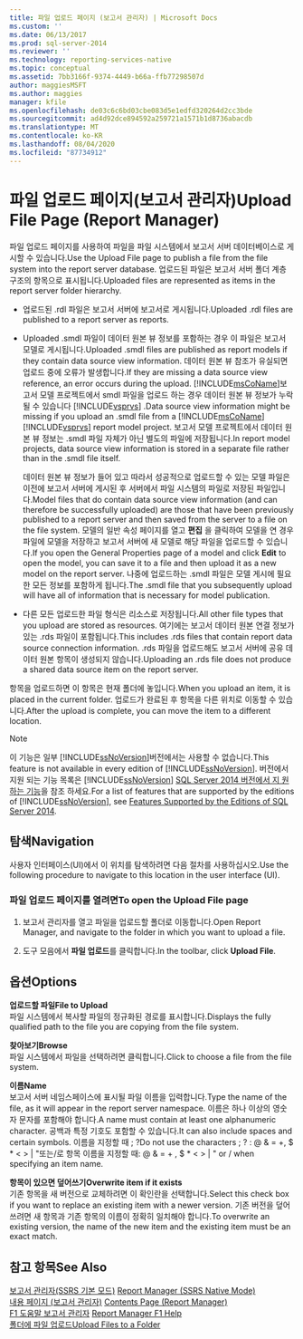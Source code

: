 ```yaml
---
title: 파일 업로드 페이지 (보고서 관리자) | Microsoft Docs
ms.custom: ''
ms.date: 06/13/2017
ms.prod: sql-server-2014
ms.reviewer: ''
ms.technology: reporting-services-native
ms.topic: conceptual
ms.assetid: 7bb3166f-9374-4449-b66a-ffb77298507d
author: maggiesMSFT
ms.author: maggies
manager: kfile
ms.openlocfilehash: de03c6c6bd03cbe083d5e1edfd320264d2cc3bde
ms.sourcegitcommit: ad4d92dce894592a259721a1571b1d8736abacdb
ms.translationtype: MT
ms.contentlocale: ko-KR
ms.lasthandoff: 08/04/2020
ms.locfileid: "87734912"
---
```

# <a name="upload-file-page-report-manager"></a><span data-ttu-id="dd937-102">파일 업로드 페이지(보고서 관리자)</span><span class="sxs-lookup"><span data-stu-id="dd937-102">Upload File Page (Report Manager)</span></span>
  <span data-ttu-id="dd937-103">파일 업로드 페이지를 사용하여 파일을 파일 시스템에서 보고서 서버 데이터베이스로 게시할 수 있습니다.</span><span class="sxs-lookup"><span data-stu-id="dd937-103">Use the Upload File page to publish a file from the file system into the report server database.</span></span> <span data-ttu-id="dd937-104">업로드된 파일은 보고서 서버 폴더 계층 구조의 항목으로 표시됩니다.</span><span class="sxs-lookup"><span data-stu-id="dd937-104">Uploaded files are represented as items in the report server folder hierarchy.</span></span>  
  
-   <span data-ttu-id="dd937-105">업로드된 .rdl 파일은 보고서 서버에 보고서로 게시됩니다.</span><span class="sxs-lookup"><span data-stu-id="dd937-105">Uploaded .rdl files are published to a report server as reports.</span></span>  
  
-   <span data-ttu-id="dd937-106">Uploaded .smdl 파일이 데이터 원본 뷰 정보를 포함하는 경우 이 파일은 보고서 모델로 게시됩니다.</span><span class="sxs-lookup"><span data-stu-id="dd937-106">Uploaded .smdl files are published as report models if they contain data source view information.</span></span> <span data-ttu-id="dd937-107">데이터 원본 뷰 참조가 유실되면 업로드 중에 오류가 발생합니다.</span><span class="sxs-lookup"><span data-stu-id="dd937-107">If they are missing a data source view reference, an error occurs during the upload.</span></span> <span data-ttu-id="dd937-108">[!INCLUDE[msCoName](../includes/msconame-md.md)]보고서 모델 프로젝트에서 smdl 파일을 업로드 하는 경우 데이터 원본 뷰 정보가 누락 될 수 있습니다 [!INCLUDE[vsprvs](../includes/vsprvs-md.md)] .</span><span class="sxs-lookup"><span data-stu-id="dd937-108">Data source view information might be missing if you upload an .smdl file from a [!INCLUDE[msCoName](../includes/msconame-md.md)] [!INCLUDE[vsprvs](../includes/vsprvs-md.md)] report model project.</span></span> <span data-ttu-id="dd937-109">보고서 모델 프로젝트에서 데이터 원본 뷰 정보는 .smdl 파일 자체가 아닌 별도의 파일에 저장됩니다.</span><span class="sxs-lookup"><span data-stu-id="dd937-109">In report model projects, data source view information is stored in a separate file rather than in the .smdl file itself.</span></span>  
  
     <span data-ttu-id="dd937-110">데이터 원본 뷰 정보가 들어 있고 따라서 성공적으로 업로드할 수 있는 모델 파일은 이전에 보고서 서버에 게시된 후 서버에서 파일 시스템의 파일로 저장된 파일입니다.</span><span class="sxs-lookup"><span data-stu-id="dd937-110">Model files that do contain data source view information (and can therefore be successfully uploaded) are those that have been previously published to a report server and then saved from the server to a file on the file system.</span></span> <span data-ttu-id="dd937-111">모델의 일반 속성 페이지를 열고 **편집** 을 클릭하여 모델을 연 경우 파일에 모델을 저장하고 보고서 서버에 새 모델로 해당 파일을 업로드할 수 있습니다.</span><span class="sxs-lookup"><span data-stu-id="dd937-111">If you open the General Properties page of a model and click **Edit** to open the model, you can save it to a file and then upload it as a new model on the report server.</span></span> <span data-ttu-id="dd937-112">나중에 업로드하는 .smdl 파일은 모델 게시에 필요한 모든 정보를 포함하게 됩니다.</span><span class="sxs-lookup"><span data-stu-id="dd937-112">The .smdl file that you subsequently upload will have all of information that is necessary for model publication.</span></span>  
  
-   <span data-ttu-id="dd937-113">다른 모든 업로드한 파일 형식은 리소스로 저장됩니다.</span><span class="sxs-lookup"><span data-stu-id="dd937-113">All other file types that you upload are stored as resources.</span></span> <span data-ttu-id="dd937-114">여기에는 보고서 데이터 원본 연결 정보가 있는 .rds 파일이 포함됩니다.</span><span class="sxs-lookup"><span data-stu-id="dd937-114">This includes .rds files that contain report data source connection information.</span></span> <span data-ttu-id="dd937-115">.rds 파일을 업로드해도 보고서 서버에 공유 데이터 원본 항목이 생성되지 않습니다.</span><span class="sxs-lookup"><span data-stu-id="dd937-115">Uploading an .rds file does not produce a shared data source item on the report server.</span></span>  
  
 <span data-ttu-id="dd937-116">항목을 업로드하면 이 항목은 현재 폴더에 놓입니다.</span><span class="sxs-lookup"><span data-stu-id="dd937-116">When you upload an item, it is placed in the current folder.</span></span> <span data-ttu-id="dd937-117">업로드가 완료된 후 항목을 다른 위치로 이동할 수 있습니다.</span><span class="sxs-lookup"><span data-stu-id="dd937-117">After the upload is complete, you can move the item to a different location.</span></span>  
  
> [!NOTE]  
>  <span data-ttu-id="dd937-118">이 기능은 일부 [!INCLUDE[ssNoVersion](../includes/ssnoversion-md.md)]버전에서는 사용할 수 없습니다.</span><span class="sxs-lookup"><span data-stu-id="dd937-118">This feature is not available in every edition of [!INCLUDE[ssNoVersion](../includes/ssnoversion-md.md)].</span></span> <span data-ttu-id="dd937-119">버전에서 지원 되는 기능 목록은 [!INCLUDE[ssNoVersion](../includes/ssnoversion-md.md)] [SQL Server 2014 버전에서 지 원하는 기능](../../2014/getting-started/features-supported-by-the-editions-of-sql-server-2014.md)을 참조 하세요.</span><span class="sxs-lookup"><span data-stu-id="dd937-119">For a list of features that are supported by the editions of [!INCLUDE[ssNoVersion](../includes/ssnoversion-md.md)], see [Features Supported by the Editions of SQL Server 2014](../../2014/getting-started/features-supported-by-the-editions-of-sql-server-2014.md).</span></span>  
  
## <a name="navigation"></a><span data-ttu-id="dd937-120">탐색</span><span class="sxs-lookup"><span data-stu-id="dd937-120">Navigation</span></span>  
 <span data-ttu-id="dd937-121">사용자 인터페이스(UI)에서 이 위치를 탐색하려면 다음 절차를 사용하십시오.</span><span class="sxs-lookup"><span data-stu-id="dd937-121">Use the following procedure to navigate to this location in the user interface (UI).</span></span>  
  
### <a name="to-open-the-upload-file-page"></a><span data-ttu-id="dd937-122">파일 업로드 페이지를 열려면</span><span class="sxs-lookup"><span data-stu-id="dd937-122">To open the Upload File page</span></span>  
  
1.  <span data-ttu-id="dd937-123">보고서 관리자를 열고 파일을 업로드할 폴더로 이동합니다.</span><span class="sxs-lookup"><span data-stu-id="dd937-123">Open Report Manager, and navigate to the folder in which you want to upload a file.</span></span>  
  
2.  <span data-ttu-id="dd937-124">도구 모음에서 **파일 업로드**를 클릭합니다.</span><span class="sxs-lookup"><span data-stu-id="dd937-124">In the toolbar, click **Upload File**.</span></span>  
  
## <a name="options"></a><span data-ttu-id="dd937-125">옵션</span><span class="sxs-lookup"><span data-stu-id="dd937-125">Options</span></span>  
 <span data-ttu-id="dd937-126">**업로드할 파일**</span><span class="sxs-lookup"><span data-stu-id="dd937-126">**File to Upload**</span></span>  
 <span data-ttu-id="dd937-127">파일 시스템에서 복사할 파일의 정규화된 경로를 표시합니다.</span><span class="sxs-lookup"><span data-stu-id="dd937-127">Displays the fully qualified path to the file you are copying from the file system.</span></span>  
  
 <span data-ttu-id="dd937-128">**찾아보기**</span><span class="sxs-lookup"><span data-stu-id="dd937-128">**Browse**</span></span>  
 <span data-ttu-id="dd937-129">파일 시스템에서 파일을 선택하려면 클릭합니다.</span><span class="sxs-lookup"><span data-stu-id="dd937-129">Click to choose a file from the file system.</span></span>  
  
 <span data-ttu-id="dd937-130">**이름**</span><span class="sxs-lookup"><span data-stu-id="dd937-130">**Name**</span></span>  
 <span data-ttu-id="dd937-131">보고서 서버 네임스페이스에 표시될 파일 이름을 입력합니다.</span><span class="sxs-lookup"><span data-stu-id="dd937-131">Type the name of the file, as it will appear in the report server namespace.</span></span> <span data-ttu-id="dd937-132">이름은 하나 이상의 영숫자 문자를 포함해야 합니다.</span><span class="sxs-lookup"><span data-stu-id="dd937-132">A name must contain at least one alphanumeric character.</span></span> <span data-ttu-id="dd937-133">공백과 특정 기호도 포함할 수 있습니다.</span><span class="sxs-lookup"><span data-stu-id="dd937-133">It can also include spaces and certain symbols.</span></span> <span data-ttu-id="dd937-134">이름을 지정할 때 ; ?</span><span class="sxs-lookup"><span data-stu-id="dd937-134">Do not use the characters ; ?</span></span> <span data-ttu-id="dd937-135">: \@ & = +, $ \* \< > | "또는/로 항목 이름을 지정할 때</span><span class="sxs-lookup"><span data-stu-id="dd937-135">: \@ & = + , $ \* \< > | " or / when specifying an item name.</span></span>  
  
 <span data-ttu-id="dd937-136">**항목이 있으면 덮어쓰기**</span><span class="sxs-lookup"><span data-stu-id="dd937-136">**Overwrite item if it exists**</span></span>  
 <span data-ttu-id="dd937-137">기존 항목을 새 버전으로 교체하려면 이 확인란을 선택합니다.</span><span class="sxs-lookup"><span data-stu-id="dd937-137">Select this check box if you want to replace an existing item with a newer version.</span></span> <span data-ttu-id="dd937-138">기존 버전을 덮어쓰려면 새 항목과 기존 항목의 이름이 정확히 일치해야 합니다.</span><span class="sxs-lookup"><span data-stu-id="dd937-138">To overwrite an existing version, the name of the new item and the existing item must be an exact match.</span></span>  
  
## <a name="see-also"></a><span data-ttu-id="dd937-139">참고 항목</span><span class="sxs-lookup"><span data-stu-id="dd937-139">See Also</span></span>  
 <span data-ttu-id="dd937-140">[보고서 관리자&#40;SSRS 기본 모드&#41;](../../2014/reporting-services/report-manager-ssrs-native-mode.md) </span><span class="sxs-lookup"><span data-stu-id="dd937-140">[Report Manager  &#40;SSRS Native Mode&#41;](../../2014/reporting-services/report-manager-ssrs-native-mode.md) </span></span>  
 <span data-ttu-id="dd937-141">[내용 페이지 &#40;보고서 관리자&#41;](../../2014/reporting-services/contents-page-report-manager.md) </span><span class="sxs-lookup"><span data-stu-id="dd937-141">[Contents Page &#40;Report Manager&#41;](../../2014/reporting-services/contents-page-report-manager.md) </span></span>  
 <span data-ttu-id="dd937-142">[F1 도움말 보고서 관리자](../../2014/reporting-services/report-manager-f1-help.md) </span><span class="sxs-lookup"><span data-stu-id="dd937-142">[Report Manager F1 Help](../../2014/reporting-services/report-manager-f1-help.md) </span></span>  
 [<span data-ttu-id="dd937-143">폴더에 파일 업로드</span><span class="sxs-lookup"><span data-stu-id="dd937-143">Upload Files to a Folder</span></span>](report-server/upload-files-to-a-folder.md)  
  
  
